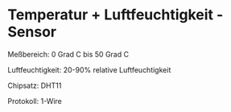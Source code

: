 # Temperatur + Luftfeuchtigkeit -Sensor

Meßbereich: 0 Grad C bis 50 Grad C

Luftfeuchtigkeit: 20-90% relative Luftfeuchtigkeit

Chipsatz: DHT11

Protokoll: 1-Wire 
